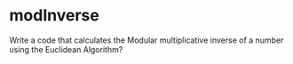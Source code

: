 # modInverse

Write a code that calculates the Modular multiplicative inverse of a number using the Euclidean Algorithm?


